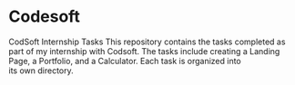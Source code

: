 # Codesoft
CodSoft Internship Tasks This repository contains the tasks completed as part of my internship with Codsoft. The tasks include creating a Landing Page, a Portfolio, and a Calculator. Each task is organized into its own directory.
